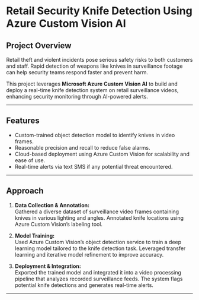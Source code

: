 # Retail Security Knife Detection Using Azure Custom Vision AI

## Project Overview

Retail theft and violent incidents pose serious safety risks to both customers and staff. Rapid detection of weapons like knives in surveillance footage can help security teams respond faster and prevent harm.

This project leverages **Microsoft Azure Custom Vision AI** to build and deploy a real-time knife detection system on retail surveillance videos, enhancing security monitoring through AI-powered alerts.

---

## Features

- Custom-trained object detection model to identify knives in video frames.
- Reasonable precision and recall to reduce false alarms.
- Cloud-based deployment using Azure Custom Vision for scalability and ease of use.
- Real-time alerts via text SMS if any potential threat encountered.

---

## Approach

1. **Data Collection & Annotation:**  
   Gathered a diverse dataset of surveillance video frames containing knives in various lighting and angles. Annotated knife locations using Azure Custom Vision’s labeling tool.

2. **Model Training:**  
   Used Azure Custom Vision’s object detection service to train a deep learning model tailored to the knife detection task. Leveraged transfer learning and iterative model refinement to improve accuracy.

3. **Deployment & Integration:**  
   Exported the trained model and integrated it into a video processing pipeline that analyzes recorded surveillance feeds. The system flags potential knife detections and generates real-time alerts.

---
